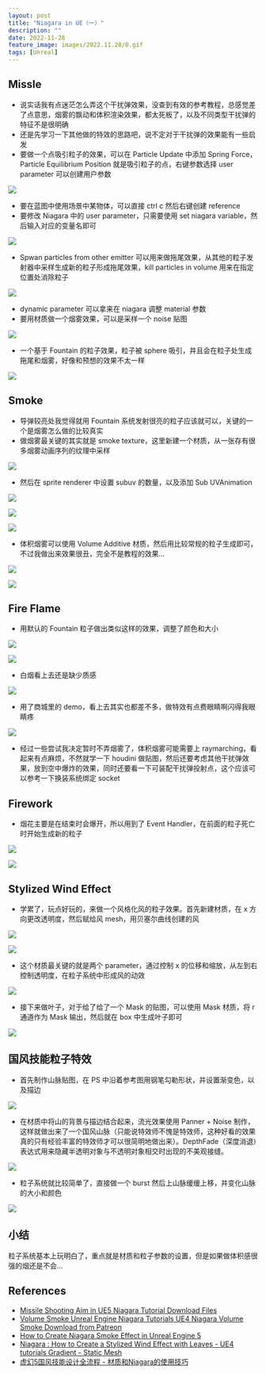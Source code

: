 ```yaml
---
layout: post
title: "Niagara in UE（一）"
description: ""
date: 2022-11-28
feature_image: images/2022.11.28/0.gif
tags: [Unreal]
---
```


<!--more-->

## Missle

- 说实话我有点迷茫怎么弄这个干扰弹效果，没查到有效的参考教程，总感觉差了点意思，烟雾的飘动和体积渲染效果，都太死板了，以及不同类型干扰弹的特征不是很明确
- 还是先学习一下其他做的特效的思路吧，说不定对于干扰弹的效果能有一些启发
- 要做一个点吸引粒子的效果，可以在 Particle Update 中添加 Spring Force，Particle Equilibrium Position 就是吸引粒子的点，右键参数选择 user parameter 可以创建用户参数

![](../images/2022.11.28/0.png)

- 要在蓝图中使用场景中某物体，可以直接 ctrl c 然后右键创建 reference
- 要修改 Niagara 中的 user parameter，只需要使用 set niagara variable，然后输入对应的变量名即可

![](../images/2022.11.28/1.png)

- Spwan particles from other emitter 可以用来做拖尾效果，从其他的粒子发射器中采样生成新的粒子形成拖尾效果，kill particles in volume 用来在指定位置处消除粒子

![](../images/2022.11.28/2.png)

- dynamic parameter 可以拿来在 niagara 调整 material 参数
- 要用材质做一个烟雾效果，可以是采样一个 noise 贴图

![](../images/2022.11.28/3.png)

- 一个基于 Fountain 的粒子效果，粒子被 sphere 吸引，并且会在粒子处生成拖尾和烟雾，好像和预想的效果不太一样

![](../images/2022.11.28/4.png)

## Smoke

- 导弹较亮处我觉得就用 Fountain 系统发射很亮的粒子应该就可以，关键的一个是烟雾怎么做的比较真实
- 做烟雾最关键的其实就是 smoke texture，这里新建一个材质，从一张存有很多烟雾动画序列的纹理中采样

![](../images/2022.11.28/5.png)

- 然后在 sprite renderer 中设置 subuv 的数量，以及添加 Sub UVAnimation

![](../images/2022.11.28/6.png)

![](../images/2022.11.28/7.png)

![](../images/2022.11.28/10.png)

- 体积烟雾可以使用 Volume Additive 材质，然后用比较常规的粒子生成即可，不过我做出来效果很丑，完全不是教程的效果...

![](../images/2022.11.28/8.png)

![](../images/2022.11.28/9.png)

## Fire Flame

- 用默认的 Fountain 粒子做出类似这样的效果，调整了颜色和大小

![](../images/2022.11.28/11.png)

![](../images/2022.11.28/12.png)

- 白烟看上去还是缺少质感

![](../images/2022.11.28/13.png)

- 用了商城里的 demo，看上去其实也都差不多，做特效有点费眼睛啊闪得我眼睛疼

![](../images/2022.11.28/14.png)

- 经过一些尝试我决定暂时不弄烟雾了，体积烟雾可能需要上 raymarching，看起来有点麻烦，不然就学一下 houdini 做贴图，然后还要考虑其他干扰弹效果，放到空中爆炸的效果，同时还要看一下可装配干扰弹投射点，这个应该可以参考一下换装系统绑定 socket

## Firework

- 烟花主要是在结束时会爆开，所以用到了 Event Handler，在前面的粒子死亡时开始生成新的粒子

![](../images/2022.11.28/15.png)

![](../images/2022.11.28/16.png)

## Stylized Wind Effect

- 学累了，玩点好玩的，来做一个风格化风的粒子效果。首先新建材质，在 x 方向更改透明度，然后赋给风 mesh，用贝塞尔曲线创建的风

![](../images/2022.11.28/17.png)

![](../images/2022.11.28/18.png)

- 这个材质最关键的就是两个 parameter，通过控制 x 的位移和缩放，从左到右控制透明度，在粒子系统中形成风的动效

![](../images/2022.11.28/19.png)

- 接下来做叶子，对于给了给了一个 Mask 的贴图，可以使用 Mask 材质，将 r 通道作为 Mask 输出，然后就在 box 中生成叶子即可

![](../images/2022.11.28/0.gif)

## 国风技能粒子特效

- 首先制作山脉贴图，在 PS 中沿着参考图用钢笔勾勒形状，并设置渐变色，以及描边

![](../images/2022.11.28/20.png)

- 在材质中将山的背景与描边结合起来，流光效果使用 Panner + Noise 制作，这样就做出来了一个国风山脉（只能说特效师不愧是特效师，这种好看的效果真的只有经验丰富的特效师才可以很简明地做出来）。DepthFade（深度消退）表达式用来隐藏半透明对象与不透明对象相交时出现的不美观接缝。

![](../images/2022.11.28/21.png)

- 粒子系统就比较简单了，直接做一个 burst 然后上山脉缓缓上移，并变化山脉的大小和颜色

![](../images/2022.11.28/22.png)

## 小结

粒子系统基本上玩明白了，重点就是材质和粒子参数的设置，但是如果做体积感很强的烟还是不会...

## References

- [Missile Shooting Aim in UE5 Niagara Tutorial Download Files](https://www.youtube.com/watch?v=h2KqkygqPNU&t=617s)
- [Volume Smoke Unreal Engine Niagara Tutorials UE4 Niagara Volume Smoke Download from Patreon](https://www.youtube.com/watch?v=K_cu_eRKsb8)
- [How to Create Niagara Smoke Effect in Unreal Engine 5](https://www.youtube.com/watch?v=CdXt7Qov3wI)
- [Niagara : How to Create a Stylized Wind Effect with Leaves - UE4 tutorials Gradient - Static Mesh](https://www.youtube.com/watch?v=5s22gzA5yV0&t=781s)
- [虚幻5国风技能设计全流程 - 材质和Niagara的使用技巧](https://www.bilibili.com/video/BV1BP4y1X7we)
